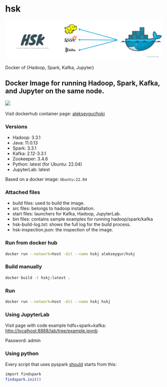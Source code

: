 # hsk

![HSK IMAGE](/hsk_header.png)

Docker of {Hadoop, Spark, Kafka, Jupyter}

## Docker Image for running Hadoop, Spark, Kafka, and Jupyter on the same node.

<img src="https://img.shields.io/badge/Docker-2CA5E0?style=for-the-badge&logo=docker&logoColor=white" />

Visit dockerhub container page: [alekseygur/hskj](https://hub.docker.com/r/alekseygur/hskj)

### Versions

- Hadoop: 3.3.1
- Java: 11.0.13
- Spark: 3.3.1
- Kafka: 2.12-3.3.1
- Zookeeper: 3.4.6
- Python: latest (for Ubuntu: 22.04)
- JupyterLab: latest

Based on a docker image: `Ubuntu:22.04`

### Attached files

- build files: used to build the image.
- src files: belongs to hadoop installation.
- start files: launchers for Kafka, Hadoop, JupyterLab.
- bin files: contains sample examples for running hadoop/spark/kafka
- hsk-build-log.txt: shows the full log for the build process.
- hsk-inspection.json: the inspection of the image.

### Run from docker hub

```bash
docker run --network=host -dit --name hskj alekseygur/hskj
```

### Build manually

```bash
docker build -t hskj:latest .
```

### Run

```bash
docker run --network=host -dit --name hskj hskj
```

### Using JupyterLab

Visit page with code example hdfs+spark+kafka: [http://localhost:8888/lab/tree/example.ipynb](http://localhost:8888/lab/tree/example.ipynb)

Password: admin

### Using python

Every script that uses pyspark [should](https://stackoverflow.com/questions/34998433/create-pyspark-kernel-for-jupyter) starts from this:

```bash
import findspark
findspark.init()
```
